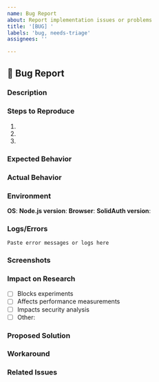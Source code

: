 ```yaml
---
name: Bug Report
about: Report implementation issues or problems
title: '[BUG] '
labels: 'bug, needs-triage'
assignees: ''

---
```


## 🐛 Bug Report

### Description
<!-- Clear description of the bug -->


### Steps to Reproduce
1. 
2. 
3. 

### Expected Behavior
<!-- What should happen -->


### Actual Behavior
<!-- What actually happens -->


### Environment
**OS**: 
**Node.js version**: 
**Browser**: 
**SolidAuth version**: 

### Logs/Errors
```
Paste error messages or logs here
```

### Screenshots
<!-- If applicable -->


### Impact on Research
<!-- How does this affect experiments or timeline? -->
- [ ] Blocks experiments
- [ ] Affects performance measurements
- [ ] Impacts security analysis
- [ ] Other: 

### Proposed Solution
<!-- If you have ideas on how to fix -->


### Workaround
<!-- Any temporary solution -->


### Related Issues
<!-- Link to related issues or PRs -->